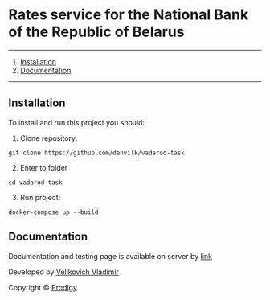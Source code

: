 # Rates service for the National Bank of the Republic of Belarus
---

1. [Installation](#Installation)
2. [Documentation](#Documentation)

---

## Installation

To install and run this project you should:

1. Clone repository:

```
git clone https://github.com/denvilk/vadarod-task
```

2. Enter to folder

```
cd vadarod-task
```

3. Run project:

```
docker-compose up --build
```

## Documentation

Documentation and testing page is available on server by [link](https://localhost:8000/docs)

Developed by [Velikovich Vladimir](https://github.com/denvilk)

Copyright &copy; [Prodigy](https://github.com/prodigy-by)